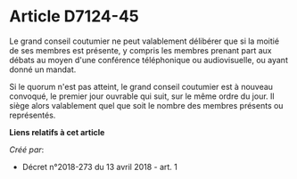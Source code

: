 # Article D7124-45

Le grand conseil coutumier ne peut valablement délibérer que si la moitié de ses membres est présente, y compris les membres
prenant part aux débats au moyen d'une conférence téléphonique ou audiovisuelle, ou ayant donné un mandat.

Si le quorum n'est pas atteint, le grand conseil coutumier est à nouveau convoqué, le premier jour ouvrable qui suit, sur le
même ordre du jour. Il siège alors valablement quel que soit le nombre des membres présents ou représentés.

**Liens relatifs à cet article**

_Créé par_:

  - Décret n°2018-273 du 13 avril 2018 - art. 1
